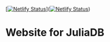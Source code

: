 [[![Netlify Status](https://api.netlify.com/api/v1/badges/57394923-b818-4bb6-a200-30f11ebbe21e/deploy-status)](https://app.netlify.com/sites/upbeat-goldwasser-0c62a9/deploys)]([![Netlify Status](https://api.netlify.com/api/v1/badges/23761038-4914-48ff-bc79-a8aa75195e30/deploy-status)](https://app.netlify.com/sites/gallant-johnson-15bec2/deploys))

# Website for JuliaDB

